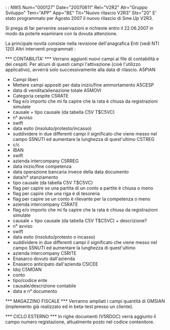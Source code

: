  :  : NWS Num="000127" Date="20070611" Rel="V2R2" Atr="Gruppo Sviluppo" Tem="APP" App="B£" Tit="Nuovo rilascio V2R3" Sts="20"
E' stato programmato per Agosto 2007 il nuovo rilascio di Sme.Up V2R3.

Si prega di far pervenire osservazioni e richieste entro il 22.06.2007 in modo da poterle esaminare
con la dovuta attenzione.

La principale novità consiste nella revisione dell'anagrafica Enti (vedi NTI 120) 
Altri interventi programmati : 

*** CONTABILITA' ***
Verrano aggiunti nuovi campi ai file di contabilità e dei cespiti. Per alcuni di questi campi l'attivazione (cioè l'utilizzo applicativo), avverrà solo successivamente alla data di rilascio.
A5PIAN
- Campi liberi
- Mettere campi appositi per data inizio/fine ammortamento
A5CESP
- data di vendita/alienazione totale
A5MOVI
- Categoria cespite
C5RATE
- flag e/o importo che mi fa capire che la rata è chiusa da registrazioni simulate
- causale + tipo causale (da tabella C5V T$C5VC)
- n° avviso
- swift
- data esito (insoluto/protesto/incasso)
- suddividere in due differenti campi il significato che viene messo nel campo S5NUTI
  ed aumentare la lunghezza di quest'ultimo
C5TREG
- c/c
- IBAN
- swift
- azienda intercompany
C5RREG
- data inizio/fine competenza
- data operazione bancaria invece della data documento
- data/n° stanziamento
- tipo causale (da tabella C5V T$C5VC)
- flag per capire se una partita di un conto a partite è chiusa o meno
- flag per capire che una riga è di tesoreria
- flag per capire se un conto è rilevante per la competenza o meno
- azienda intercompany
C5RATE
- flag e/o importo che mi fa capire che la rata è chiusa da registrazioni simulate
- causale + tipo causale (da tabella C5V T$C5VC) + descrizione?
- n° avviso
- swift
- data esito (insoluto/protesto o incasso)
- suddividere in due differenti campi il significato che viene messo nel campo S5NUTI
  ed aumentare la lunghezza di quest'ultimo
- azienda intercompany
C5RITE
- Enasarco dovuto dall'azienda
- Enasarco anticipato dall'azienda
C5ICEE
 - Idoj
C5MOAN
- conto
- tipo/codice ente
- causale/descrizione contabile
- data e n° documento

*** MAGAZZINO FISCALE ***
Verranno ampliati i campi quantità di GMSIAN (implemento già realizzato ed in beta-test presso un cliente).

*** CICLO ESTERNO ***
In righe documenti (V5RDOC) verrà aggiunto il campo numero registazione, attualmente posto nel codice contenitore.

